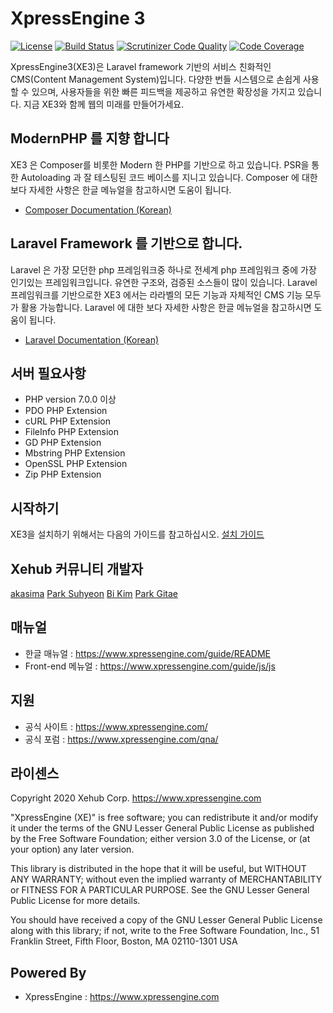 XpressEngine 3
==============

[![License](http://img.shields.io/badge/license-GNU%20LGPL-brightgreen.svg)](http://www.gnu.org/licenses/gpl.html) [![Build Status](https://scrutinizer-ci.com/g/xpressengine/xpressengine/badges/build.png?b=master)](https://scrutinizer-ci.com/g/xpressengine/xpressengine/build-status/master) [![Scrutinizer Code Quality](https://scrutinizer-ci.com/g/xpressengine/xpressengine/badges/quality-score.png?b=master)](https://scrutinizer-ci.com/g/xpressengine/xpressengine/?branch=master) [![Code Coverage](https://scrutinizer-ci.com/g/xpressengine/xpressengine/badges/coverage.png?b=master)](https://scrutinizer-ci.com/g/xpressengine/xpressengine/?branch=master)

XpressEngine3(XE3)은 Laravel framework 기반의 서비스 친화적인 CMS(Content Management System)입니다. 다양한 번들 시스템으로 손쉽게 사용할 수 있으며, 사용자들을 위한 빠른 피드백을 제공하고 유연한 확장성을 가지고 있습니다. 지금 XE3와 함께 웹의 미래를 만들어가세요.

## ModernPHP 를 지향 합니다
XE3 은 Composer를 비롯한 Modern 한 PHP를 기반으로 하고 있습니다. PSR을 통한 Autoloading 과 잘 테스팅된 코드 베이스를 지니고 있습니다. Composer 에 대한 보다 자세한 사항은 한글 메뉴얼을 참고하시면 도움이 됩니다.

* [Composer Documentation (Korean)](http://xpressengine.github.io/Composer-korean-docs/)

## Laravel Framework 를 기반으로 합니다.
Laravel 은 가장 모던한 php 프레임워크중 하나로 전세계 php 프레임워크 중에 가장 인기있는 프레임워크입니다. 유연한 구조와, 검증된 소스들이 많이 있습니다. Laravel 프레임워크를 기반으로한 XE3 에서는 라라벨의 모든 기능과 자체적인 CMS 기능 모두가 활용 가능합니다. Laravel 에 대한 보다 자세한 사항은 한글 메뉴얼을 참고하시면 도움이 됩니다.

* [Laravel Documentation (Korean)](https://laravel.kr/docs/)

## 서버 필요사항
* PHP version 7.0.0 이상
* PDO PHP Extension
* cURL PHP Extension
* FileInfo PHP Extension
* GD PHP Extension
* Mbstring PHP Extension
* OpenSSL PHP Extension
* Zip PHP Extension

## 시작하기

XE3을 설치하기 위해서는 다음의 가이드를 참고하십시오. [설치 가이드](https://www.xpressengine.com/guide/getting-started/installation)

## Xehub 커뮤니티 개발자
[akasima](https://github.com/akasima) [Park Suhyeon](https://github.com/xharpenParksuhyeon) [Bi Kim](https://github.com/bi-kim) [Park Gitae](https://github.com/HighK)

## 매뉴얼
* 한글 매뉴얼 : https://www.xpressengine.com/guide/README
* Front-end 메뉴얼 : https://www.xpressengine.com/guide/js/js

## 지원
* 공식 사이트 : https://www.xpressengine.com/
* 공식 포럼 : https://www.xpressengine.com/qna/

## 라이센스
Copyright 2020 Xehub Corp. <https://www.xpressengine.com>

"XpressEngine (XE)" is free software; you can redistribute it and/or
modify it under the terms of the GNU Lesser General Public
License as published by the Free Software Foundation; either
version 3.0 of the License, or (at your option) any later version.

This library is distributed in the hope that it will be useful,
but WITHOUT ANY WARRANTY; without even the implied warranty of
MERCHANTABILITY or FITNESS FOR A PARTICULAR PURPOSE.  See the GNU
Lesser General Public License for more details.

You should have received a copy of the GNU Lesser General Public
License along with this library; if not, write to the Free Software
Foundation, Inc., 51 Franklin Street, Fifth Floor, Boston, MA  02110-1301  USA

## Powered By
* XpressEngine : https://www.xpressengine.com
